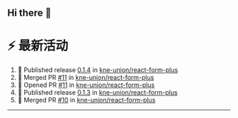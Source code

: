## Hi there 👋

<!--

**Here are some ideas to get you started:**

🙋‍♀️ A short introduction - what is your organization all about?
🌈 Contribution guidelines - how can the community get involved?
👩‍💻 Useful resources - where can the community find your docs? Is there anything else the community should know?
🍿 Fun facts - what does your team eat for breakfast?
🧙 Remember, you can do mighty things with the power of [Markdown](https://docs.github.com/github/writing-on-github/getting-started-with-writing-and-formatting-on-github/basic-writing-and-formatting-syntax)
-->


# ⚡ 最新活动

<!--START_SECTION:activity-->
1. 🚀 Published release [0.1.4](https://github.com/kne-union/react-form-plus/releases/tag/0.1.4) in [kne-union/react-form-plus](https://github.com/kne-union/react-form-plus)
2. 🎉 Merged PR [#11](https://github.com/kne-union/react-form-plus/pull/11) in [kne-union/react-form-plus](https://github.com/kne-union/react-form-plus)
3. 💪 Opened PR [#11](https://github.com/kne-union/react-form-plus/pull/11) in [kne-union/react-form-plus](https://github.com/kne-union/react-form-plus)
4. 🚀 Published release [0.1.3](https://github.com/kne-union/react-form-plus/releases/tag/0.1.3) in [kne-union/react-form-plus](https://github.com/kne-union/react-form-plus)
5. 🎉 Merged PR [#10](https://github.com/kne-union/react-form-plus/pull/10) in [kne-union/react-form-plus](https://github.com/kne-union/react-form-plus)
<!--END_SECTION:activity-->

---
